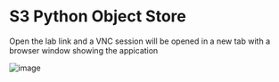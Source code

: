 # S3 Python Object Store

Open the lab link and a VNC session will be opened in a new tab with a browser window showing the appication 

![image](https://user-images.githubusercontent.com/46797181/228726011-7eef8812-b4d2-46de-935d-0708fce89a37.png)















